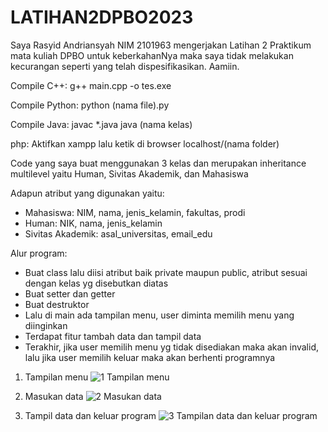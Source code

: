# LATIHAN2DPBO2023

Saya Rasyid Andriansyah NIM 2101963 mengerjakan Latihan 2 Praktikum mata kuliah DPBO untuk keberkahanNya maka saya tidak melakukan kecurangan seperti yang telah dispesifikasikan. Aamiin.

Compile C++: g++ main.cpp -o tes.exe

Compile Python: python (nama file).py

Compile Java: javac *.java java (nama kelas)

php: Aktifkan xampp lalu ketik di browser localhost/(nama folder)

Code yang saya buat menggunakan 3 kelas dan merupakan inheritance multilevel yaitu Human, Sivitas Akademik, dan Mahasiswa

Adapun atribut yang digunakan yaitu:

- Mahasiswa: NIM, nama, jenis_kelamin, fakultas, prodi
- Human: NIK, nama, jenis_kelamin
- Sivitas Akademik: asal_universitas, email_edu

Alur program:
- Buat class lalu diisi atribut baik private maupun public, atribut sesuai dengan kelas yg disebutkan diatas
- Buat setter dan getter
- Buat destruktor
- Lalu di main ada tampilan menu, user diminta memilih menu yang diinginkan
- Terdapat fitur tambah data dan tampil data
- Terakhir, jika user memilih menu yg tidak disediakan maka akan invalid, lalu jika user memilih keluar maka akan berhenti programnya

1. Tampilan menu
![1  Tampilan menu](https://user-images.githubusercontent.com/100756215/218926194-5dba6e66-1ab3-423c-b9f3-2ff309670c39.png)

2. Masukan data
![2  Masukan data](https://user-images.githubusercontent.com/100756215/218926278-c131660e-4b65-490b-8084-0bbb2fe6a1fa.png)

3. Tampil data dan keluar program
![3  Tampilan data dan keluar program](https://user-images.githubusercontent.com/100756215/218926352-96274e81-f2a1-4937-beca-85687cbf8dcb.png)

